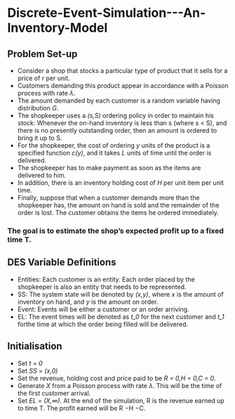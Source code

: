 # Discrete-Event-Simulation---An-Inventory-Model

## Problem Set-up
* Consider a shop that stocks a particular type of product that it sells for a price of *r* per unit.
* Customers demanding this product appear in accordance with a Poisson process with rate *λ*.
* The amount demanded by each customer is a random variable having distribution *G*.
* The shopkeeper uses a *(s,S)* ordering policy in order to maintain his stock:
   Whenever the on-hand inventory is less than s (where s < S), and there is no presently outstanding order, then an amount is ordered to bring it up to S.
* For the shopkeeper, the cost of ordering *y* units of the product is a specified function *c(y)*, and it takes *L* units of time until the order is delivered.
* The shopkeeper has to make payment as soon as the items are delivered to him.
* In addition, there is an inventory holding cost of *H* per unit item per unit time.
* Finally, suppose that when a customer demands more than the shopkeeper has, the amount on hand is sold and the remainder of the order is lost. The customer obtains the items he ordered immediately.
 ### The goal is to estimate the shop’s expected profit up to a fixed time T.

 ## DES Variable Definitions
 * Entities: Each customer is an entity. Each order placed by the shopkeeper is also an entity that needs to be represented.
 * SS: The system state will be denoted by *(x,y)*, where *x* is the amount of inventory on hand, and *y* is the amount on order.
 * Event: Events will be either a customer or an order arriving.
 * EL: The event times will be denoted as *t_0* for the next customer and *t_1* forthe time at which the order being filled will be delivered.

 ## Initialisation
 * Set *t = 0*
 * Set *SS = (x,0)*
 * Set the revenue, holding cost and price paid to be *R = 0,H = 0,C = 0*.
 * Generate *X* from a Poisson process with rate *λ*. This will be the time of the first customer arrival.
 * Set *EL = (X,∞)*.
 At the end of the simulation, R is the revenue earned up to time T. The profit earned will be R −H −C.
